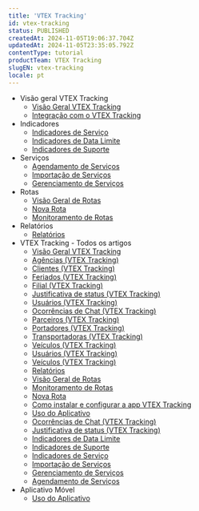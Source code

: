 ```yaml
---
title: 'VTEX Tracking'
id: vtex-tracking
status: PUBLISHED
createdAt: 2024-11-05T19:06:37.704Z
updatedAt: 2024-11-05T23:35:05.792Z
contentType: tutorial
productTeam: VTEX Tracking
slugEN: vtex-tracking
locale: pt
---
```


- Visão geral VTEX Tracking
    - [Visão Geral VTEX Tracking](/pt/docs/tutorials/visao-geral-vtex-tracking)
    - [Integração com o VTEX Tracking](/pt/docs/tutorials/integracao-com-o-vtex-tracking)
- Indicadores
    - [Indicadores de Serviço](/pt/docs/tutorials/indicadores-de-servico)
    - [Indicadores de Data Limite](/pt/docs/tutorials/indicadores-de-data-limite)
    - [Indicadores de Suporte](/pt/docs/tutorials/indicadores-de-suporte)
- Serviços
    - [Agendamento de Serviços](/pt/docs/tutorials/agendamento-de-servicos)
    - [Importação de Serviços](/pt/docs/tutorials/importacao-de-servicos)
    - [Gerenciamento de Serviços](/pt/docs/tutorials/gerenciamento-de-servicos)
- Rotas
    - [Visão Geral de Rotas](/pt/docs/tutorials/visao-geral-de-rotas)
    - [Nova Rota](/pt/docs/tutorials/nova-rota)
    - [Monitoramento de Rotas](/pt/docs/tutorials/monitoramento-de-rotas)
- Relatórios
    - [Relatórios](/pt/docs/tutorials/relatorios)
- VTEX Tracking - Todos os artigos
    - [Visão Geral VTEX Tracking](/pt/docs/tutorials/visao-geral-vtex-tracking)
    - [Agências (VTEX Tracking)](/pt/docs/tutorials/agencias-vtex-tracking)
    - [Clientes (VTEX Tracking)](/pt/docs/tutorials/clientes-vtex-tracking)
    - [Feriados (VTEX Tracking)](/pt/docs/tutorials/feriados-vtex-tracking)
    - [Filial (VTEX Tracking)](/pt/docs/tutorials/filial-vtex-tracking)
    - [Justificativa de status (VTEX Tracking)](/pt/docs/tutorials/justificativa-de-status-vtex-tracking)
    - [Usuários (VTEX Tracking)](/pt/docs/tutorials/usuarios-vtex-tracking)
    - [Ocorrências de Chat (VTEX Tracking)](/pt/docs/tutorials/ocorrencias-de-chat-vtex-tracking)
    - [Parceiros (VTEX Tracking)](/pt/docs/tutorials/parceiros-vtex-tracking)
    - [Portadores (VTEX Tracking)](/pt/docs/tutorials/portadores-vtex-tracking)
    - [Transportadoras (VTEX Tracking)](/pt/docs/tutorials/transportadoras-vtex-tracking)
    - [Veículos (VTEX Tracking)](/pt/docs/tutorials/veiculos-vtex-tracking)
    - [Usuários (VTEX Tracking)](/pt/docs/tutorials/usuarios-vtex-tracking)
    - [Veículos (VTEX Tracking)](/pt/docs/tutorials/veiculos-vtex-tracking)
    - [Relatórios](/pt/docs/tutorials/relatorios)
    - [Visão Geral de Rotas](/pt/docs/tutorials/visao-geral-de-rotas)
    - [Monitoramento de Rotas](/pt/docs/tutorials/monitoramento-de-rotas)
    - [Nova Rota](/pt/docs/tutorials/nova-rota)
    - [Como instalar e configurar a app VTEX Tracking](/pt/docs/tutorials/como-instalar-e-configurar-a-app-vtex-tracking-no-seu-admin-vtex)
    - [Uso do Aplicativo ](/pt/docs/tutorials/tutorial-aplicativo-movel-vtex-tracking)
    - [Ocorrências de Chat (VTEX Tracking)](/pt/docs/tutorials/ocorrencias-de-chat-vtex-tracking)
    - [Justificativa de status (VTEX Tracking)](/pt/docs/tutorials/justificativa-de-status-vtex-tracking)
    - [Indicadores de Data Limite](/pt/docs/tutorials/indicadores-de-data-limite)
    - [Indicadores de Suporte](/pt/docs/tutorials/indicadores-de-suporte)
    - [Indicadores de Serviço](/pt/docs/tutorials/indicadores-de-servico)
    - [Importação de Serviços](/pt/docs/tutorials/importacao-de-servicos)
    - [Gerenciamento de Serviços](/pt/docs/tutorials/gerenciamento-de-servicos)
    - [Agendamento de Serviços](/pt/docs/tutorials/agendamento-de-servicos)
- Aplicativo Móvel
    - [Uso do Aplicativo ](/pt/docs/tutorials/tutorial-aplicativo-movel-vtex-tracking)

